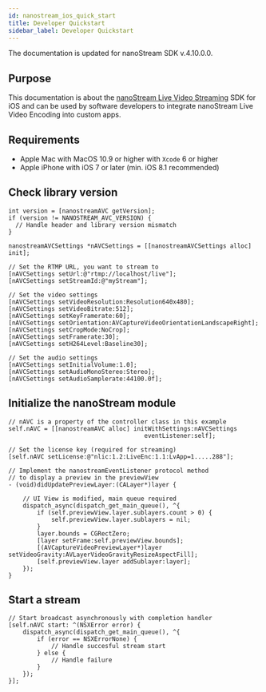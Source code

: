 ```yaml
---
id: nanostream_ios_quick_start
title: Developer Quickstart
sidebar_label: Developer Quickstart
---
```


The documentation is updated for nanoStream SDK v.4.10.0.0.

## Purpose

This documentation is about the [nanoStream Live Video Streaming](http://www.nanocosmos.de/v4/en/products/live_video_streaming.html) SDK for iOS and can be used by software developers to integrate nanoStream Live Video Encoding into custom apps.



## Requirements

* Apple Mac with MacOS 10.9 or higher with `Xcode` 6 or higher
* Apple iPhone with iOS 7 or later (min. iOS 8.1 recommended)



## Check library version

```objc
int version = [nanostreamAVC getVersion];
if (version != NANOSTREAM_AVC_VERSION) {
  // Handle header and library version mismatch
}

nanostreamAVCSettings *nAVCSettings = [[nanostreamAVCSettings alloc] init];

// Set the RTMP URL, you want to stream to
[nAVCSettings setUrl:@"rtmp://localhost/live"];
[nAVCSettings setStreamId:@"myStream"];

// Set the video settings
[nAVCSettings setVideoResolution:Resolution640x480];
[nAVCSettings setVideoBitrate:512];
[nAVCSettings setKeyFramerate:60];
[nAVCSettings setOrientation:AVCaptureVideoOrientationLandscapeRight];
[nAVCSettings setCropMode:NoCrop];
[nAVCSettings setFramerate:30];
[nAVCSettings setH264Level:Baseline30];

// Set the audio settings
[nAVCSettings setInitialVolume:1.0];
[nAVCSettings setAudioMonoStereo:Stereo];
[nAVCSettings setAudioSamplerate:44100.0f];
```


## Initialize the nanoStream module

```objc
// nAVC is a property of the controller class in this example
self.nAVC = [[nanostreamAVC alloc] initWithSettings:nAVCSettings
                                      eventListener:self];

// Set the license key (required for streaming)
[self.nAVC setLicense:@"nlic:1.2:LiveEnc:1.1:LvApp=1.....288"];

// Implement the nanostreamEventListener protocol method 
// to display a preview in the previewView
- (void)didUpdatePreviewLayer:(CALayer*)layer {

    // UI View is modified, main queue required
    dispatch_async(dispatch_get_main_queue(), ^{
        if (self.previewView.layer.sublayers.count > 0) {
            self.previewView.layer.sublayers = nil;
        }
        layer.bounds = CGRectZero;
        [layer setFrame:self.previewView.bounds];
        [(AVCaptureVideoPreviewLayer*)layer setVideoGravity:AVLayerVideoGravityResizeAspectFill];
        [self.previewView.layer addSublayer:layer];
    });
}
```


## Start a stream

```objc
// Start broadcast asynchronously with completion handler
[self.nAVC start: ^(NSXError error) {
    dispatch_async(dispatch_get_main_queue(), ^{
        if (error == NSXErrorNone) {
            // Handle succesful stream start
        } else {
            // Handle failure
        }
    });
}];
```